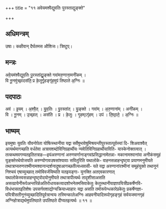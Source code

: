 +++
title = "११ अवेयमश्वैद्युवतिः पुरस्ताद्युङ्क्ते"

+++
## अधिमन्त्रम्
उषाः। कक्षीवान् दैर्घतमस औशिजः। त्रिष्टुप्।

## मन्त्रः
अवे॒यम॑श्वैद्युव॒तिः पु॒रस्ता॑द्यु॒ङ्क्ते गवा॑मरु॒णाना॒मनी॑कम् ।  
वि नू॒नमु॑च्छा॒दस॑ति॒ प्र के॒तुर्गृ॒हङ्गृ॑ह॒मुप॑ तिष्ठाते अ॒ग्निः ॥

## पदपाठः
अव॑ । इ॒यम् । अ॒श्वै॒त् । यु॒व॒तिः । पु॒रस्ता॑त् । यु॒ङ्क्ते । गवा॑म् । अ॒रु॒णाना॑म् । अनी॑कम् ।  
वि । नू॒नम् । उ॒च्छा॒त् । अस॑ति । प्र । के॒तुः । गृ॒हम्ऽगृ॑हम् । उप॑ । ति॒ष्ठा॒ते॒ । अ॒ग्निः ॥

## भाष्यम्
इयमुषाः युवतिः यौवनोपेता योषित्स्थानीया यद्वा सर्वेषुभावेषुमिश्रयन्तीपुरस्तात्पूर्वस्यां दि- शिअवाश्वैत् अत्यर्थमागच्छति वर्धतेवा अत्रावशब्दोविनिग्रहार्थीयः न्यवेतिविनिग्रहार्थीयाविति- यास्केनोक्तत्वात् । तत्कथमवगम्यतइतितत्राह—इयंअरुणानां अरुणवर्णानाङ्गवांप्रसिद्धानामेतन्ना- मकानामश्वानांवा अनीकंसमूहं युङ्क्तेरथेयोजयति अरुण्योगावउषसांश्यावाः सवितुरिति यथालोके- वाहनसन्नाहन्दृष्ट्वा प्रयाणमनुमीयते तथात्राप्यरुणरश्मीनामश्वानान्दर्शनादुषाआगच्छतीत्यध्यवसी- यते यद्वा अरुणानांरश्मीनां समूहंयुक्ते तथानूनं निश्चयं एषाव्युच्छात् तमोविवर्जयिष्यति यतइयङ्गा- युनक्ति अतएवकारणात् यथालोकेस्वसन्नाहन्दृष्ट्वोदयोनुमीयते तथात्रापीत्यर्थः तादृशीसाअसति असत्प्रायेनीरूपेअन्तरिक्षेअतिरोधायकत्वादशोभनेतमसिवाकेतुः केतुस्थानीयाज्ञापयित्रीप्रकर्षेणवि- विधंभासतइतिशेषः उपसर्गवशाद्योग्यक्रियाध्याहारः यद्वा असति तमोरूपेन्धकारेप्रकेतुः प्रकर्षेणज्ञा- पयित्रीसतीनूनंव्युच्छादितिपूर्वत्रान्वयः तस्मिन्कालेअग्निः आहवनीयादिरूपोगृहङ्गृहं सर्वयजमानगृहं अग्निहोत्राद्यर्थमुपतिष्ठाते उपतिष्ठते दीप्यतइत्यर्थः ॥ ११ ॥